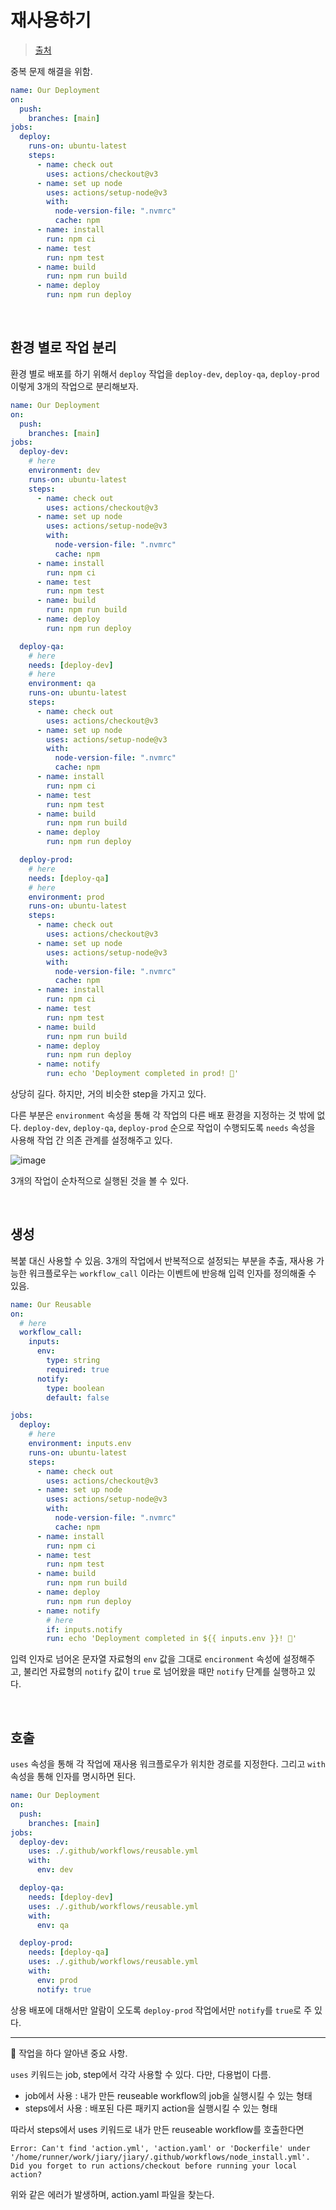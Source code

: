 # 재사용하기

> [출처](https://www.daleseo.com/github-actions-reusable-workflows/)

중복 문제 해결을 위함.

```yaml
name: Our Deployment
on:
  push:
    branches: [main]
jobs:
  deploy:
    runs-on: ubuntu-latest
    steps:
      - name: check out
        uses: actions/checkout@v3
      - name: set up node
        uses: actions/setup-node@v3
        with:
          node-version-file: ".nvmrc"
          cache: npm
      - name: install
        run: npm ci
      - name: test
        run: npm test
      - name: build
        run: npm run build
      - name: deploy
        run: npm run deploy
```

<br/>

## 환경 별로 작업 분리

환경 별로 배포를 하기 위해서 `deploy` 작업을 `deploy-dev`, `deploy-qa`, `deploy-prod` 이렇게 3개의 작업으로 분리해보자.

```yaml
name: Our Deployment
on:
  push:
    branches: [main]
jobs:
  deploy-dev:
    # here
    environment: dev
    runs-on: ubuntu-latest
    steps:
      - name: check out
        uses: actions/checkout@v3
      - name: set up node
        uses: actions/setup-node@v3
        with:
          node-version-file: ".nvmrc"
          cache: npm
      - name: install
        run: npm ci
      - name: test
        run: npm test
      - name: build
        run: npm run build
      - name: deploy
        run: npm run deploy

  deploy-qa:
    # here
    needs: [deploy-dev]
    # here
    environment: qa
    runs-on: ubuntu-latest
    steps:
      - name: check out
        uses: actions/checkout@v3
      - name: set up node
        uses: actions/setup-node@v3
        with:
          node-version-file: ".nvmrc"
          cache: npm
      - name: install
        run: npm ci
      - name: test
        run: npm test
      - name: build
        run: npm run build
      - name: deploy
        run: npm run deploy

  deploy-prod:
    # here
    needs: [deploy-qa]
    # here
    environment: prod
    runs-on: ubuntu-latest
    steps:
      - name: check out
        uses: actions/checkout@v3
      - name: set up node
        uses: actions/setup-node@v3
        with:
          node-version-file: ".nvmrc"
          cache: npm
      - name: install
        run: npm ci
      - name: test
        run: npm test
      - name: build
        run: npm run build
      - name: deploy
        run: npm run deploy
      - name: notify
        run: echo 'Deployment completed in prod! 🎉'
```

상당히 길다. 하지만, 거의 비슷한 step을 가지고 있다.

다른 부분은 `environment` 속성을 통해 각 작업의 다른 배포 환경을 지정하는 것 밖에 없다. `deploy-dev`, `deploy-qa`, `deploy-prod` 순으로 작업이 수행되도록 `needs` 속성을 사용해 작업 간 의존 관계를 설정해주고 있다.

![image](https://github.com/pozafly/TIL/assets/59427983/1d0780af-1348-459c-b375-f58b1f5120a5)

3개의 작업이 순차적으로 실행된 것을 볼 수 있다.

<br/>

## 생성

복붙 대신 사용할 수 있음. 3개의 작업에서 반복적으로 설정되는 부분을 추출, 재사용 가능한 워크플로우는 `workflow_call` 이라는 이벤트에 반응해 입력 인자를 정의해줄 수 있음.

```yaml
name: Our Reusable
on:
  # here
  workflow_call:
    inputs:
      env:
        type: string
        required: true
      notify:
        type: boolean
        default: false

jobs:
  deploy:
    # here
    environment: inputs.env
    runs-on: ubuntu-latest
    steps:
      - name: check out
        uses: actions/checkout@v3
      - name: set up node
        uses: actions/setup-node@v3
        with:
          node-version-file: ".nvmrc"
          cache: npm
      - name: install
        run: npm ci
      - name: test
        run: npm test
      - name: build
        run: npm run build
      - name: deploy
        run: npm run deploy
      - name: notify
        # here
        if: inputs.notify
        run: echo 'Deployment completed in ${{ inputs.env }}! 🎉'
```

입력 인자로 넘어온 문자열 자료형의 `env` 값을 그대로 `encironment` 속성에 설정해주고, 불리언 자료형의 `notify` 값이 `true` 로 넘어왔을 때만 `notify` 단계를 실행하고 있다.

<br/>

## 호출

`uses` 속성을 통해 각 작업에 재사용 워크플로우가 위치한 경로를 지정한다. 그리고 `with` 속성을 통해 인자를 명시하면 된다.

```yaml
name: Our Deployment
on:
  push:
    branches: [main]
jobs:
  deploy-dev:
    uses: ./.github/workflows/reusable.yml
    with:
      env: dev

  deploy-qa:
    needs: [deploy-dev]
    uses: ./.github/workflows/reusable.yml
    with:
      env: qa

  deploy-prod:
    needs: [deploy-qa]
    uses: ./.github/workflows/reusable.yml
    with:
      env: prod
      notify: true
```

상용 배포에 대해서만 알람이 오도록 `deploy-prod` 작업에서만 `notify`를 `true`로 주 있다.

---

📌 작업을 하다 알아낸 중요 사항.

`uses` 키워드는 job, step에서 각각 사용할 수 있다. 다만, 다용법이 다름.

- job에서 사용 : 내가 만든 reuseable workflow의 job을 실행시킬 수 있는 형태
- steps에서 사용 : 배포된 다른 패키지 action을 실행시킬 수 있는 형태

따라서 steps에서 uses 키워드로 내가 만든 reuseable workflow를 호출한다면 

```
Error: Can't find 'action.yml', 'action.yaml' or 'Dockerfile' under '/home/runner/work/jiary/jiary/.github/workflows/node_install.yml'. Did you forget to run actions/checkout before running your local action?
```

위와 같은 에러가 발생하며, action.yaml 파일을 찾는다.
